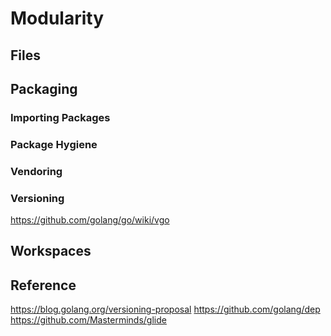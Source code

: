 # Modularity

## Files

## Packaging

### Importing Packages


### Package Hygiene
### Vendoring
### Versioning

https://github.com/golang/go/wiki/vgo

## Workspaces




## Reference


https://blog.golang.org/versioning-proposal
https://github.com/golang/dep
https://github.com/Masterminds/glide

